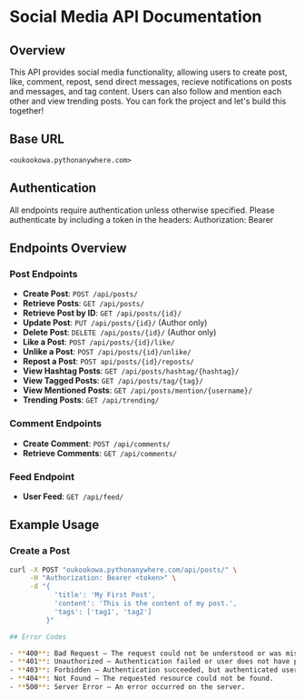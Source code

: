 # Social Media API Documentation

## Overview
This API provides social media functionality, allowing users to create post, like, comment, repost, send direct messages, recieve notifications on posts and messages, and tag content. Users can also follow and mention each other and view trending posts. You can fork the project and let's build this together!

## Base URL
`<oukookowa.pythonanywhere.com>`

## Authentication
All endpoints require authentication unless otherwise specified. Please authenticate by including a token in the headers:
        Authorization: Bearer <token>


## Endpoints Overview
### Post Endpoints
- **Create Post**: `POST /api/posts/`
- **Retrieve Posts**: `GET /api/posts/`
- **Retrieve Post by ID**: `GET /api/posts/{id}/`
- **Update Post**: `PUT /api/posts/{id}/` (Author only)
- **Delete Post**: `DELETE /api/posts/{id}/` (Author only)
- **Like a Post**: `POST /api/posts/{id}/like/`
- **Unlike a Post**: `POST /api/posts/{id}/unlike/`
- **Repost a Post**: `POST api/posts/{id}/reposts/`
- **View Hashtag Posts**: `GET /api/posts/hashtag/{hashtag}/`
- **View Tagged Posts**: `GET /api/posts/tag/{tag}/`
- **View Mentioned Posts**: `GET /api/posts/mention/{username}/`
- **Trending Posts**: `GET /api/trending/`

### Comment Endpoints
- **Create Comment**: `POST /api/comments/`
- **Retrieve Comments**: `GET /api/comments/`

### Feed Endpoint
- **User Feed**: `GET /api/feed/`

## Example Usage
### Create a Post
```bash
curl -X POST "oukookowa.pythonanywhere.com/api/posts/" \
     -H "Authorization: Bearer <token>" \
     -d "{
           'title': 'My First Post',
           'content': 'This is the content of my post.',
           'tags': ['tag1', 'tag2']
         }"

## Error Codes

- **400**: Bad Request — The request could not be understood or was missing required parameters.
- **401**: Unauthorized — Authentication failed or user does not have permissions.
- **403**: Forbidden — Authentication succeeded, but authenticated user does not have access to the resource.
- **404**: Not Found — The requested resource could not be found.
- **500**: Server Error — An error occurred on the server.
